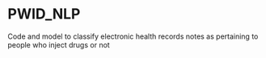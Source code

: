 # PWID_NLP
 Code and model to classify electronic health records notes as pertaining to people who inject drugs or not
